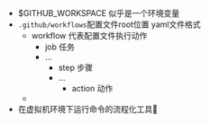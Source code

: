 - $GITHUB_WORKSPACE 似乎是一个环境变量
- `.github/workflows`配置文件root位置
  yaml文件格式
	- workflow 代表配置文件执行动作
		- job 任务
		- ...
			- step 步骤
			- ...
				- action 动作
	-
- 在虚拟机环境下运行命令的流程化工具🔧